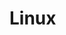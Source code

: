 # Linux

<!-- - [scp](./scp.md)
- [awk](./awk.md)
- [sed](./sed.md)
- [sed单行命令合集](./sed-single-line-command.md) -->

<!-- ## new
- [xxx](www.baidu.com)
- [百度](https://www.baidu.com) -->
